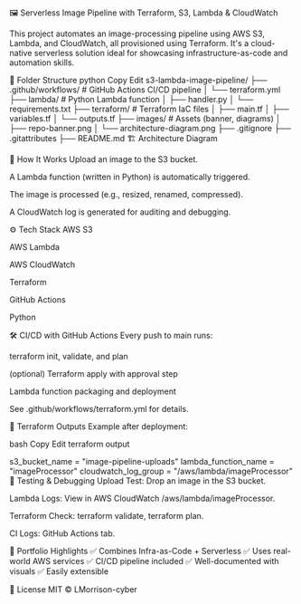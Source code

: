 🖼️ Serverless Image Pipeline with Terraform, S3, Lambda & CloudWatch


This project automates an image-processing pipeline using AWS S3, Lambda, and CloudWatch, all provisioned using Terraform. It's a cloud-native serverless solution ideal for showcasing infrastructure-as-code and automation skills.

📂 Folder Structure
python
Copy
Edit
s3-lambda-image-pipeline/
├── .github/workflows/         # GitHub Actions CI/CD pipeline
│   └── terraform.yml
├── lambda/                    # Python Lambda function
│   ├── handler.py
│   └── requirements.txt
├── terraform/                 # Terraform IaC files
│   ├── main.tf
│   ├── variables.tf
│   └── outputs.tf
├── images/                    # Assets (banner, diagrams)
│   ├── repo-banner.png
│   └── architecture-diagram.png
├── .gitignore
├── .gitattributes
├── README.md
🏗️ Architecture Diagram

🚀 How It Works
Upload an image to the S3 bucket.

A Lambda function (written in Python) is automatically triggered.

The image is processed (e.g., resized, renamed, compressed).

A CloudWatch log is generated for auditing and debugging.

⚙️ Tech Stack
AWS S3

AWS Lambda

AWS CloudWatch

Terraform

GitHub Actions

Python

🛠️ CI/CD with GitHub Actions
Every push to main runs:

terraform init, validate, and plan

(optional) Terraform apply with approval step

Lambda function packaging and deployment

See .github/workflows/terraform.yml for details.

📸 Terraform Outputs
Example after deployment:

bash
Copy
Edit
terraform output

s3_bucket_name = "image-pipeline-uploads"
lambda_function_name = "imageProcessor"
cloudwatch_log_group = "/aws/lambda/imageProcessor"
🧪 Testing & Debugging
Upload Test: Drop an image in the S3 bucket.

Lambda Logs: View in AWS CloudWatch /aws/lambda/imageProcessor.

Terraform Check: terraform validate, terraform plan.

CI Logs: GitHub Actions tab.

🧠 Portfolio Highlights
✅ Combines Infra-as-Code + Serverless
✅ Uses real-world AWS services
✅ CI/CD pipeline included
✅ Well-documented with visuals
✅ Easily extensible

📎 License
MIT © LMorrison-cyber

